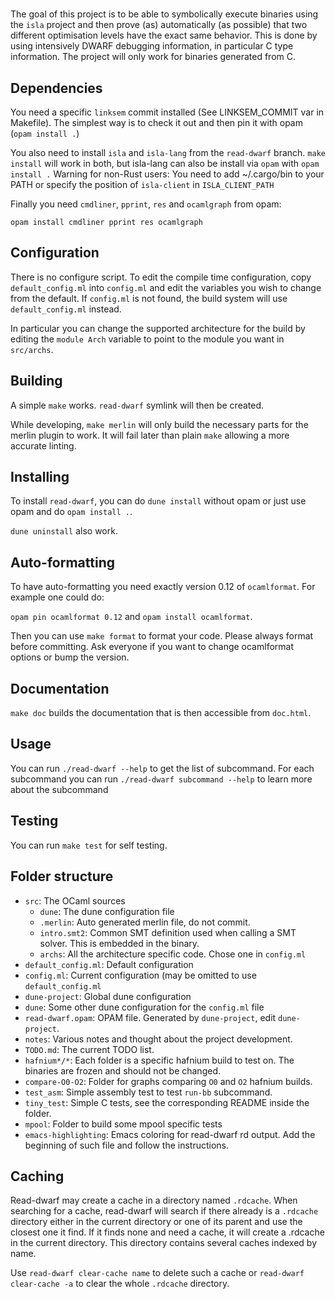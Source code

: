 # <Insert name here>

The goal of this project is to be able to symbolically execute binaries
using the `isla` project and then prove (as) automatically (as possible)
that two different optimisation levels have the exact same behavior.
This is done by using intensively DWARF debugging information, in particular
C type information. The project will only work for binaries generated from C.

## Dependencies

You need a specific `linksem` commit installed (See LINKSEM_COMMIT var in Makefile).
The simplest way is to check it out and then pin it with opam (`opam install .`)

You also need to install `isla` and `isla-lang` from the `read-dwarf` branch.
`make install` will work in both, but isla-lang can also be install via `opam`
with `opam install .`
Warning for non-Rust users: You need to add ~/.cargo/bin to your PATH
or specify the position of `isla-client` in `ISLA_CLIENT_PATH`

Finally you need `cmdliner`, `pprint`, `res` and `ocamlgraph` from opam:

`opam install cmdliner pprint res ocamlgraph`

## Configuration

There is no configure script. To edit the compile time configuration, 
copy `default_config.ml` into `config.ml` and edit the variables you wish
to change from the default. If `config.ml` is not found, the build system
will use `default_config.ml` instead.

In particular you can change the supported architecture for the build by editing 
the `module Arch` variable to point to the module you want in `src/archs`.

## Building

A simple `make` works. `read-dwarf` symlink will then be created.

While developing, `make merlin` will only build the necessary parts for the
merlin plugin to work. It will fail later than plain `make` allowing a more
accurate linting.

## Installing

To install `read-dwarf`, you can do `dune install` without opam or
just use opam and do `opam install .`.

`dune uninstall` also work.

## Auto-formatting

To have auto-formatting you need exactly version 0.12 of `ocamlformat`.
For example one could do:

`opam pin ocamlformat 0.12` and `opam install ocamlformat`.

Then you can use `make format` to format your code.
Please always format before committing.
Ask everyone if you want to change ocamlformat options or bump the version.


## Documentation

`make doc` builds the documentation that is then accessible from `doc.html`.

## Usage

You can run `./read-dwarf --help` to get the list of subcommand. For each
subcommand you can run `./read-dwarf subcommand --help` to learn more about
the subcommand

## Testing

You can run `make test` for self testing.

## Folder structure

 - `src`: The OCaml sources
   - `dune`: The dune configuration file
   - `.merlin`: Auto generated merlin file, do not commit.
   - `intro.smt2`: Common SMT definition used when calling a SMT solver.
     This is embedded in the binary.
   - `archs`: All the architecture specific code. Chose one in `config.ml`
 - `default_config.ml`: Default configuration
 - `config.ml`: Current configuration (may be omitted to use `default_config.ml`
 - `dune-project`: Global dune configuration
 - `dune`: Some other dune configuration for the `config.ml` file
 - `read-dwarf.opam`: OPAM file. Generated by `dune-project`, edit `dune-project`.
 - `notes`: Various notes and thought about the project development.
 - `TODO.md`: The current TODO list.
 - `hafnium*/*`: Each folder is a specific hafnium build to test on.
   The binaries are frozen and should not be changed.
 - `compare-O0-O2`: Folder for graphs comparing `O0` and `O2` hafnium builds.
 - `test_asm`: Simple assembly test to test `run-bb` subcommand.
 - `tiny_test`: Simple C tests, see the corresponding README inside the folder.
 - `mpool`: Folder to build some mpool specific tests
 - `emacs-highlighting`: Emacs coloring for read-dwarf rd output.
   Add the beginning of such file and follow the instructions.

## Caching

Read-dwarf may create a cache in a directory named `.rdcache`. When searching for a cache,
read-dwarf will search if there already is a `.rdcache` directory either in the current
directory or one of its parent and use the closest one it find. If it finds none and need
a cache, it will create a .rdcache in the current directory. This directory contains several
caches indexed by name.

Use `read-dwarf clear-cache name` to delete such a cache or
`read-dwarf clear-cache -a` to clear the whole `.rdcache` directory.
